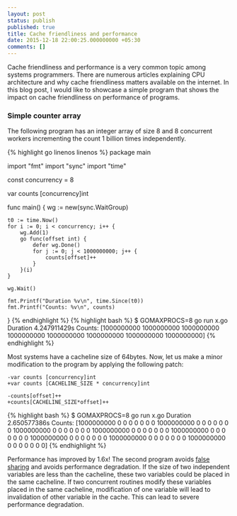 ```yaml
---
layout: post
status: publish
published: true
title: Cache friendliness and performance
date: 2015-12-18 22:00:25.000000000 +05:30
comments: []
---
```


Cache friendliness and performance is a very common topic among systems programmers. There are numerous articles explaining CPU architecture and why cache friendliness matters available on the internet. In this blog post, I would like to showcase a simple program that shows the impact on cache friendliness on performance of programs.

### Simple counter array

The following program has an integer array of size 8 and 8 concurrent workers
incrementing the count 1 billion times independently.

{% highlight go linenos linenos %}
package main

import "fmt"
import "sync"
import "time"

const concurrency = 8

var counts [concurrency]int

func main() {
	wg := new(sync.WaitGroup)

	t0 := time.Now()
	for i := 0; i < concurrency; i++ {
		wg.Add(1)
		go func(offset int) {
			defer wg.Done()
			for j := 0; j < 1000000000; j++ {
				counts[offset]++
			}
		}(i)
	}

	wg.Wait()

	fmt.Printf("Duration %v\n", time.Since(t0))
	fmt.Printf("Counts: %v\n", counts)
}
{% endhighlight %}
{% highlight bash %}
$ GOMAXPROCS=8 go run x.go
Duration 4.247911429s
Counts: [1000000000 1000000000 1000000000 1000000000 1000000000 1000000000 1000000000 1000000000]
{% endhighlight %}

Most systems have a cacheline size of 64bytes.
Now, let us make a minor modification to the program by applying the following patch:

    -var counts [concurrency]int
    +var counts [CACHELINE_SIZE * concurrency]int

    -counts[offset]++
    +counts[CACHELINE_SIZE*offset]++

{% highlight bash %}
$ GOMAXPROCS=8 go run x.go
Duration 2.650577386s
Counts: [1000000000 0 0 0 0 0 0 0 1000000000 0 0 0 0 0 0 0 1000000000 0 0 0 0 0 0 0 1000000000 0 0 0 0 0 0 0 1000000000 0 0 0 0 0 0 0 1000000000 0 0 0 0 0 0 0 1000000000 0 0 0 0 0 0 0 1000000000 0 0 0 0 0 0 0]
{% endhighlight %}

Performance has improved by 1.6x! 
The second program avoids [false sharing](https://en.wikipedia.org/wiki/False_sharing) and avoids performance degradation. If the size of two independent variables are less than the cacheline, these two variables could be placed in the same cacheline. If two concurrent routines modify these variables placed in the same cacheline, modification of one variable will lead to invalidation of other variable in the cache. This can lead to severe performance degradation.


